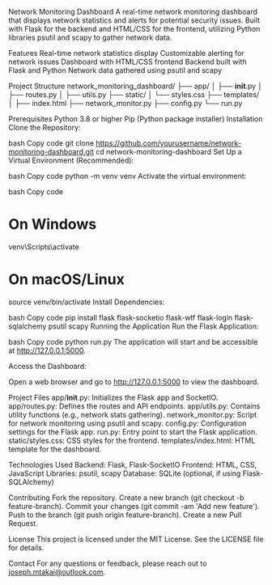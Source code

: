 Network Monitoring Dashboard
A real-time network monitoring dashboard that displays network statistics and alerts for potential security issues. Built with Flask for the backend and HTML/CSS for the frontend, utilizing Python libraries psutil and scapy to gather network data.

Features
Real-time network statistics display
Customizable alerting for network issues
Dashboard with HTML/CSS frontend
Backend built with Flask and Python
Network data gathered using psutil and scapy

Project Structure
network_monitoring_dashboard/
├── app/
│   ├── __init__.py
│   ├── routes.py
│   ├── utils.py
├── static/
│   └── styles.css
├── templates/
│   ├── index.html
├── network_monitor.py
├── config.py
└── run.py

Prerequisites
Python 3.8 or higher
Pip (Python package installer)
Installation
Clone the Repository:

bash
Copy code
git clone https://github.com/yourusername/network-monitoring-dashboard.git
cd network-monitoring-dashboard
Set Up a Virtual Environment (Recommended):

bash
Copy code
python -m venv venv
Activate the virtual environment:

bash
Copy code
# On Windows
venv\Scripts\activate

# On macOS/Linux
source venv/bin/activate
Install Dependencies:

bash
Copy code
pip install flask flask-socketio flask-wtf flask-login flask-sqlalchemy psutil scapy
Running the Application
Run the Flask Application:

bash
Copy code
python run.py
The application will start and be accessible at http://127.0.0.1:5000.

Access the Dashboard:

Open a web browser and go to http://127.0.0.1:5000 to view the dashboard.

Project Files
app/__init__.py: Initializes the Flask app and SocketIO.
app/routes.py: Defines the routes and API endpoints.
app/utils.py: Contains utility functions (e.g., network stats gathering).
network_monitor.py: Script for network monitoring using psutil and scapy.
config.py: Configuration settings for the Flask app.
run.py: Entry point to start the Flask application.
static/styles.css: CSS styles for the frontend.
templates/index.html: HTML template for the dashboard.

Technologies Used
Backend: Flask, Flask-SocketIO
Frontend: HTML, CSS, JavaScript
Libraries: psutil, scapy
Database: SQLite (optional, if using Flask-SQLAlchemy)

Contributing
Fork the repository.
Create a new branch (git checkout -b feature-branch).
Commit your changes (git commit -am 'Add new feature').
Push to the branch (git push origin feature-branch).
Create a new Pull Request.

License
This project is licensed under the MIT License. See the LICENSE file for details.

Contact
For any questions or feedback, please reach out to joseph.mtakai@outlook.com.

